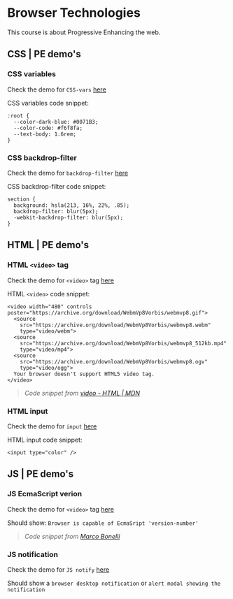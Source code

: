 # Browser Technologies

This course is about Progressive Enhancing the web.


## CSS | PE demo's
### CSS variables

Check the demo for `CSS-vars` [here](https://iancstewart.github.io/minor-bt/css/css-vars/)

CSS variables code snippet:
```
:root {
  --color-dark-blue: #0071B3;
  --color-code: #f6f8fa;
  --text-body: 1.6rem;
}
```

### CSS backdrop-filter

Check the demo for `backdrop-filter` [here](http://iancstewart.github.io/minor-bt/css/backdrop-filter)

CSS backdrop-filter code snippet:
```
section {
  background: hsla(213, 16%, 22%, .85);
  backdrop-filter: blur(5px);
  -webkit-backdrop-filter: blur(5px);
}
```


## HTML | PE demo's
### HTML `<video>` tag

Check the demo for `<video>` tag [here](https://iancstewart.github.io/minor-bt/html/video/)

HTML `<video>` code snippet:
```
<video width="480" controls poster="https://archive.org/download/WebmVp8Vorbis/webmvp8.gif">
  <source
    src="https://archive.org/download/WebmVp8Vorbis/webmvp8.webm"
    type="video/webm">
  <source
    src="https://archive.org/download/WebmVp8Vorbis/webmvp8_512kb.mp4"
    type="video/mp4">
  <source
    src="https://archive.org/download/WebmVp8Vorbis/webmvp8.ogv"
    type="video/ogg">
  Your browser doesn't support HTML5 video tag.
</video>
```

> *Code snippet from [video - HTML | MDN](https://developer.mozilla.org/en-US/docs/Web/HTML/Element/video)*

### HTML input

Check the demo for `input` [here](http://iancstewart.github.io/minor-bt/html/input)

HTML input code snippet:
```
<input type="color" />
```

## JS | PE demo's
### JS EcmaScript verion

Check the demo for `<video>` tag [here](https://iancstewart.github.io/minor-bt/js/es6/)

Should show: `Browser is capable of EcmaSript 'version-number'`

> *Code snippet from [Marco Bonelli](http://stackoverflow.com/questions/29046635/javascript-es6-cross-browser-detection)*

### JS notification

Check the demo for `JS notify` [here](http://iancstewart.github.io/minor-bt/js/notification)

Should show a `browser desktop notification` or `alert modal showing the notification`
